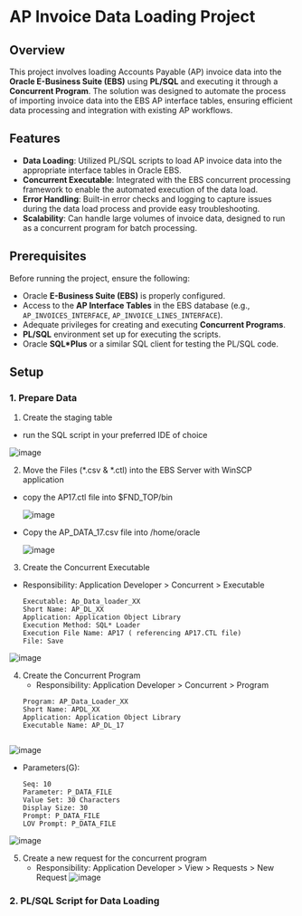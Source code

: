 # AP Invoice Data Loading Project

## Overview
This project involves loading Accounts Payable (AP) invoice data into the **Oracle E-Business Suite (EBS)** using **PL/SQL** and executing it through a **Concurrent Program**. The solution was designed to automate the process of importing invoice data into the EBS AP interface tables, ensuring efficient data processing and integration with existing AP workflows.

## Features
- **Data Loading**: Utilized PL/SQL scripts to load AP invoice data into the appropriate interface tables in Oracle EBS.
- **Concurrent Executable**: Integrated with the EBS concurrent processing framework to enable the automated execution of the data load.
- **Error Handling**: Built-in error checks and logging to capture issues during the data load process and provide easy troubleshooting.
- **Scalability**: Can handle large volumes of invoice data, designed to run as a concurrent program for batch processing.

## Prerequisites
Before running the project, ensure the following:
- Oracle **E-Business Suite (EBS)** is properly configured.
- Access to the **AP Interface Tables** in the EBS database (e.g., `AP_INVOICES_INTERFACE`, `AP_INVOICE_LINES_INTERFACE`).
- Adequate privileges for creating and executing **Concurrent Programs**.
- **PL/SQL** environment set up for executing the scripts.
- Oracle **SQL*Plus** or a similar SQL client for testing the PL/SQL code.

## Setup

### 1. **Prepare Data**

1. Create the staging table
- run the SQL script in your preferred IDE of choice

![image](https://github.com/user-attachments/assets/541e426e-ec8a-4c15-b026-f3f94a523c32)

2. Move the Files (*.csv & *.ctl) into the EBS Server with WinSCP application
- copy the AP17.ctl file into $FND_TOP/bin

  ![image](https://github.com/user-attachments/assets/5fc24058-e0a4-4cf4-bdc3-ffa60479f12d)
- Copy the AP_DATA_17.csv file into /home/oracle
  
  ![image](https://github.com/user-attachments/assets/6c5ef624-1dc8-4f36-9c76-861291fbbaed)
     
3. Create the Concurrent Executable
- Responsibility: Application Developer > Concurrent > Executable
   ```
   Executable: Ap_Data_loader_XX
   Short Name: AP_DL_XX
   Application: Application Object Library
   Execution Method: SQL* Loader
   Execution File Name: AP17 ( referencing AP17.CTL file)
   File: Save
![image](https://github.com/user-attachments/assets/ad9acda1-817c-4360-b6ed-2fd014c35bce)

4. Create the Concurrent Program
   - Responsibility: Application Developer > Concurrent > Program
   ```
   Program: AP_Data_Loader_XX
   Short Name: APDL_XX
   Application: Application Object Library
   Executable Name: AP_DL_17
      
![image](https://github.com/user-attachments/assets/c4f991c4-c8a7-4430-8098-9a891cafe3be)
- Parameters(G):
  ```
  Seq: 10
  Parameter: P_DATA_FILE
  Value Set: 30 Characters
  Display Size: 30
  Prompt: P_DATA_FILE
  LOV Prompt: P_DATA_FILE
![image](https://github.com/user-attachments/assets/89e63d05-9bf0-41eb-bd6a-b34bed821e43)


5. Create a new request for the concurrent program
   - Responsibility: Application Developer > View > Requests > New Request
     ![image](https://github.com/user-attachments/assets/44c1e202-97b6-4d6d-9be1-ea7453b81f04)


### 2. **PL/SQL Script for Data Loading**

